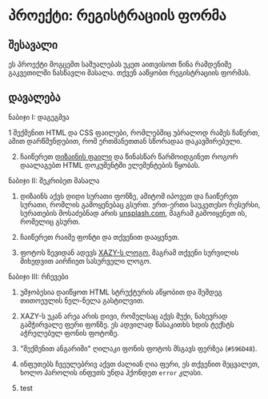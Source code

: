 # პროექტი: რეგისტრაციის ფორმა

## შესავალი

ეს პროექტი მოგცემთ საშუალებას უკეთ აითვისოთ წინა რამდენიმე გაკვეთილში ნასწავლი მასალა. თქვენ ააწყობთ რეგისტრაციის ფორმას.

## დავალება

<div className="homework">

ნაბიჯი I: დაგეგმვა

1 შექმენით HTML და CSS ფაილები, რომლებშიც უბრალოდ რამეს ჩაწერთ, ამით დარწმუნდებით, რომ ერთმანეთთან სწორადაა დაკავშირებული.

2. ჩაიწერეთ [დიზაინის ფაილი]() და წინასწარ წარმოიდგინეთ როგორ დაალაგებთ HTML დოკუმენტში ელემენტების წყობას.

ნაბიჯი II: შეკრიბეთ მასალა

1. დიზაინს აქვს დიდი სურათი ფონზე, ამიტომ იპოვეთ და ჩაიწერეთ სურათი, რომლის გამოყენებაც გსურთ. ერთ-ერთი საუკეთესო რესურსი, სურათების მოსაძებნად არის [unsplash.com](https://unsplash.com/photos/green-leaf-plant-in-close-up-photography-25xggax4bSA), მაგრამ გამოიყენეთ ის, რომელიც გსურთ.

2. ჩაიწერეთ რაიმე ფონტი და თქვენით დააყენეთ.

3. ფოტოს ზევიდან ადევს [XAZY-ს ლოგო](), მაგრამ თქვენი სურვილის მიხედვით აირჩიეთ სასურველი ლოგო.

ნაბიჯი III: რჩევები

1. უმჯობესია დაიწყოთ HTML სტრუქტურის აწყობით და შემდეგ თითოეულის ნელ-ნელა გასტილვით.

2. XAZY-ს უკან არეა არის დივი, რომელსაც აქვს მუქი, ნახევრად გამჭირვალე ფერი ფონზე. ეს ადვილად წასაკითხს ხდის ტექსტს აჭრელებულ ფონის ფოტოზე.

3. "შექმენით ანგარიში" ღილაკი ფონის ფოტოს მსგავს ფერზეა (`#596D48`).

4. ინფუთებს ჩვეულებრივ აქვთ ძალიან ღია ფერი, ეს თქვენით შეცვალეთ, ხოლო პაროლის ინფუთს უნდა ჰქონდეთ `error` კლასი.

5. test
 
</div>